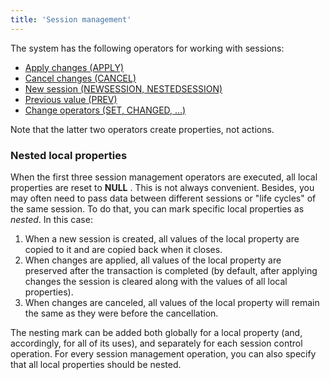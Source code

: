 ```yaml
---
title: 'Session management'
---
```


The system has the following operators for working with sessions:

-   [Apply changes (APPLY)](Apply_changes_APPLY_.md)
-   [Cancel changes (CANCEL)](Cancel_changes_CANCEL_.md)
-   [New session (NEWSESSION, NESTEDSESSION)](New_session_NEWSESSION_NESTEDSESSION_.md)
-   [Previous value (PREV)](Previous_value_PREV_.md)
-   [Change operators (SET, CHANGED, ...)](Change_operators_SET_CHANGED_..._.md)

Note that the latter two operators create properties, not actions.

### Nested local properties

When the first three session management operators are executed, all local properties are reset to **NULL** . This is not always convenient. Besides, you may often need to pass data between different sessions or "life cycles" of the same session. To do that, you can mark specific local properties as *nested*. In this case:

1.  When a new session is created, all values of the local property are copied to it and are copied back when it closes.
2.  When changes are applied, all values of the local property are preserved after the transaction is completed (by default, after applying changes the session is cleared along with the values of all local properties).
3.  When changes are canceled, all values of the local property will remain the same as they were before the cancellation.

The nesting mark can be added both globally for a local property (and, accordingly, for all of its uses), and separately for each session control operation. For every session management operation, you can also specify that all local properties should be nested.
